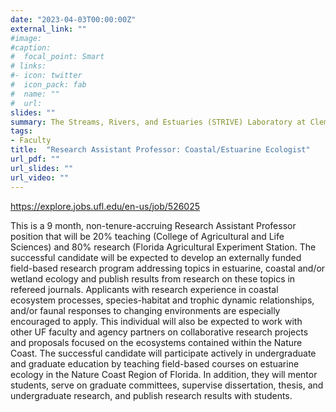 ```yaml
---
date: "2023-04-03T00:00:00Z"
external_link: ""
#image:
#caption: 
#  focal_point: Smart
# links:
#- icon: twitter
#  icon_pack: fab
#  name: ""
#  url: 
slides: ""
summary: The Streams, Rivers, and Estuaries (STRIVE) Laboratory at Clemson University’s Baruch Institute of Coastal Ecology and Forest Science seeks a broadly-trained Post-Doctoral Research Associate.
tags:
- Faculty
title:  "Research Assistant Professor: Coastal/Estuarine Ecologist"
url_pdf: ""
url_slides: ""
url_video: ""
---
```


https://explore.jobs.ufl.edu/en-us/job/526025

This is a 9 month, non-tenure-accruing Research Assistant Professor position that will be 20% teaching (College of Agricultural and Life Sciences) and 80% research (Florida Agricultural Experiment Station. The successful candidate will be expected to develop an externally funded field-based research program addressing topics in estuarine, coastal and/or wetland ecology and publish results from research on these topics in refereed journals.  Applicants with research experience in coastal ecosystem processes, species-habitat and trophic dynamic relationships, and/or faunal responses to changing environments are especially encouraged to apply.  This individual will also be expected to work with other UF faculty and agency partners on collaborative research projects and proposals focused on the ecosystems contained within the Nature Coast.   The successful candidate will participate actively in undergraduate and graduate education by teaching field-based courses on estuarine ecology in the Nature Coast Region of Florida.  In addition, they will mentor students, serve on graduate committees, supervise dissertation, thesis, and undergraduate research, and publish research results with students. 
